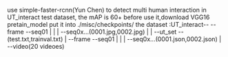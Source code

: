 use simple-faster-rcnn(Yun Chen) to detect multi human interaction
in UT_interact test dataset, the mAP is 60+
before use it,download VGG16 pretain_model put it into ./misc/checkpoints/
the dataset :UT_interact-- --frame --seq01
                          |       |
                          |        --seq0x...(0001.jpg,0002.jpg)
                          |
                          |
                           --ut_set --(test.txt,trainval.txt)
                          |
                          --frame --seq01
                          |       |
                          |        --seq0x...(0001.json,0002.json)
                          |
                           --video(20 videoes)
